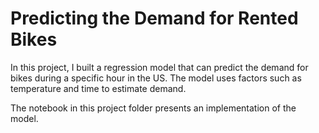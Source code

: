 # Predicting the Demand for Rented Bikes

In this project, I built a regression model that can predict the demand for bikes during a specific hour in the US. The model uses factors such as temperature and time to estimate demand.

The notebook in this project folder presents an implementation of the model.
